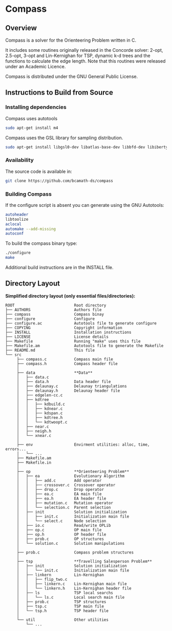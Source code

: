 Compass
=======

Overview
-------

Compass is a solver for the Orienteering Problem written in C.

It includes some routines originally released in the Concorde solver: 2-opt, 2.5-opt, 3-opt and Lin-Kernighan for TSP, dynamic k-d trees and the functions to calculate the edge length. Note that this routines were released under an Academic Licence.

Compass is distributed under the GNU General Public License.


Instructions to Build from Source
---------------------------------

### Installing dependencies

  Compass uses autotools
```sh
sudo apt-get install m4
```

  Compass uses the GSL library for sampling distribution.

```sh
sudo apt-get install libgsl0-dev libatlas-base-dev libbfd-dev libiberty-dev libtool
```

### Availability

The source code is available in:

```sh
git clone https://github.com/bcamath-ds/compass
```

### Building Compass

If the configure script is absent you can generate using the GNU Autotools:

```bash
autoheader
libtoolize
aclocal
automake --add-missing
autoconf
```

To build the compass binary type:
```bash
./configure
make
```
 Additional build instructions are in the INSTALL file.

Directory Layout
----------------

__Simplified directory layout (only essential files/directories):__

```
ROOT                          Root directory
├── AUTHORS                   Authors file
├── compass                   Compass binay
├── configure                 Configure
├── configure.ac              Autotools file to generate configure
├── COPYING                   Copyright information
├── INSTALL                   Installation instructions
├── LICENSE                   License details
├── Makefile                  Running "make" uses this file
├── Makefile.am               Autotools file to generate the Makefile
├── README.md                 This file
└── src
     ├── compass.c            Compass main file
     ├── compass.h            Compass header file
     │
     ├── data                 **Data**
     │   ├── data.c
     │   ├── data.h           Data header file
     │   ├── delaunay.c       Delaunay triangulations
     │   ├── delaunay.h       Delaunay header file
     │   ├── edgelen-cc.c
     │   ├── kdtree
     │   │   ├── kdbuild.c
     │   │   ├── kdnear.c
     │   │   ├── kdspan.c
     │   │   ├── kdtree.h
     │   │   └── kdtwoopt.c
     │   ├── near.c
     │   ├── neigh.h
     │   └── xnear.c
     │
     ├── env                  Envirment utilities: alloc, time, errors...
     │   └── ...
     ├── Makefile.am
     ├── Makefile.in
     │
     ├── op                   **Orienteering Problem**
     │   ├── ea               Evolutionary Algorithm
     │   │   ├── add.c        Add operator
     │   │   ├── crossover.c  Crossover operator
     │   │   ├── drop.c       Drop operator
     │   │   ├── ea.c         EA main file
     │   │   ├── ea.h         EA header file
     │   │   ├── mutation.c   Mutation operator
     │   │   └── selection.c  Parent selection
     │   ├── init             Solution initialization
     │   │   ├── init.c       Initialization main file
     │   │   └── select.c     Node selection
     │   ├── io.c             Read/write OPLib
     │   ├── op.c             OP main file
     │   ├── op.h             OP header file
     │   ├── prob.c           OP structures
     │   └── solution.c       Solution manipulations
     │
     ├── prob.c               Compass problem structures
     │
     ├── tsp                  **Travelling Salesperson Problem**
     │   ├── init             Solution initialization
     │   │   └── init.c       Initialization main file
     │   ├── linkern          Lin-Kernighan
     │   │   ├── flip_two.c
     │   │   ├── linkern.c    Lin-Kernighan main file
     │   │   └── linkern.h    Lin-Kernighan header file
     │   ├── ls               TSP local searchs
     │   │   └── ls.c         Local search main file
     │   ├── prob.c           TSP structures
     │   ├── tsp.c            TSP main file
     │   └── tsp.h            TSP header file
     │
     └── util                 Other utilities
         └── ...
```
